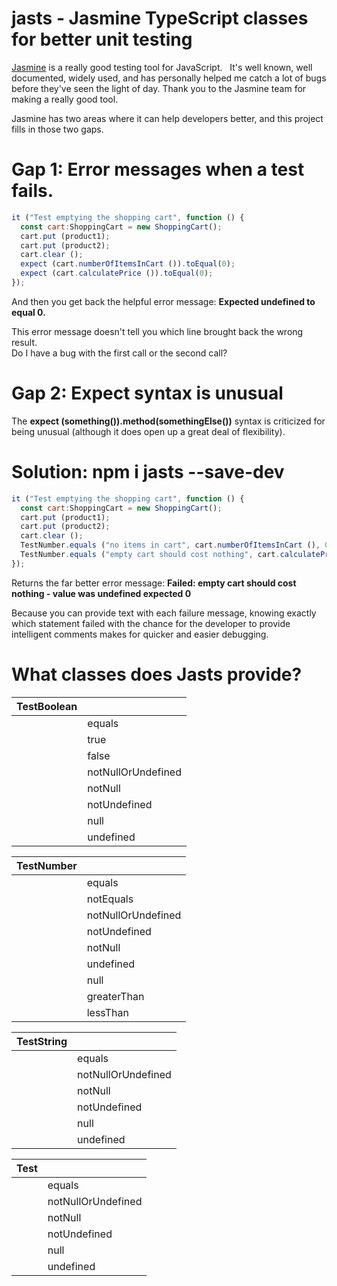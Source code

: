 # jasts - Jasmine TypeScript classes for better unit testing

[Jasmine](https://jasmine.github.io/) is a really good testing tool for JavaScript.   It's well known, well documented, widely used, and has personally helped me catch a lot of bugs before they've seen the light of day.   Thank you to the Jasmine team for making a really good tool.

Jasmine has two areas where it can help developers better, and this project fills in those two gaps.

# Gap 1: Error messages when a test fails.

```javascript
it ("Test emptying the shopping cart", function () {
  const cart:ShoppingCart = new ShoppingCart();
  cart.put (product1);
  cart.put (product2);
  cart.clear ();
  expect (cart.numberOfItemsInCart ()).toEqual(0);
  expect (cart.calculatePrice ()).toEqual(0);
});
```

And then you get back the helpful error message:
**Expected undefined to equal 0.**

This error message doesn't tell you which line brought back the wrong result.   
Do I have a bug with the first call or the second call?

# Gap 2: Expect syntax is unusual

The **expect (something()).method(somethingElse())** syntax is criticized for being unusual (although it does open up a great deal of flexibility).

# Solution: npm i jasts --save-dev
```javascript
it ("Test emptying the shopping cart", function () {
  const cart:ShoppingCart = new ShoppingCart();
  cart.put (product1);
  cart.put (product2);
  cart.clear ();
  TestNumber.equals ("no items in cart", cart.numberOfItemsInCart (), 0);
  TestNumber.equals ("empty cart should cost nothing", cart.calculatePrice (), 0);
});
```

Returns the far better error message:  **Failed: empty cart should cost nothing - value was undefined expected 0**

Because you can provide text with each failure message, knowing exactly which statement failed with the chance for the developer to provide intelligent comments makes for quicker and easier debugging.

# What classes does Jasts provide?

<table class="methods" border="0" cellpadding="3" cellspacing="0" summary="Class Summary table, listing classes, and an explanation">
  <tr>
    <th class="colFirst" scope="col">TestBoolean</th>
    <th class="colLast" scope="col">&nbsp;</th>
  </tr>
  <tbody>
    <tr class="altColor">
      <td class="colFirst">&nbsp;</td>
      <td class="colLast">equals</td>
    </tr>
    <tr class="altColor">
      <td class="colFirst">&nbsp;</td>
      <td class="colLast">true</td>
    </tr>
    <tr class="altColor">
      <td class="colFirst">&nbsp;</td>
      <td class="colLast">false</td>
    </tr>
    <tr class="altColor">
      <td class="colFirst">&nbsp;</td>
      <td class="colLast">notNullOrUndefined</td>
    </tr>
    <tr class="altColor">
      <td class="colFirst">&nbsp;</td>
      <td class="colLast">notNull</td>
    </tr>
    <tr class="altColor">
      <td class="colFirst">&nbsp;</td>
      <td class="colLast">notUndefined</td>
    </tr>
    <tr class="altColor">
      <td class="colFirst">&nbsp;</td>
      <td class="colLast">null</td>
    </tr>
    <tr class="altColor">
      <td class="colFirst">&nbsp;</td>
      <td class="colLast">undefined</td>
    </tr>
  </tbody>
</table>

<table class="methods" border="0" cellpadding="3" cellspacing="0" summary="Class Summary table, listing classes, and an explanation">
  <tr>
    <th class="colFirst" scope="col">TestNumber</th>
    <th class="colLast" scope="col">&nbsp;</th>
  </tr>
  <tbody>
    <tr class="altColor">
      <td class="colFirst">&nbsp;</td>
      <td class="colLast">equals</td>
    </tr>
    <tr class="altColor">
      <td class="colFirst">&nbsp;</td>
      <td class="colLast">notEquals</td>
    </tr>
    <tr class="altColor">
      <td class="colFirst">&nbsp;</td>
      <td class="colLast">notNullOrUndefined</td>
    </tr>
    <tr class="altColor">
      <td class="colFirst">&nbsp;</td>
      <td class="colLast">notUndefined</td>
    </tr>
    <tr class="altColor">
      <td class="colFirst">&nbsp;</td>
      <td class="colLast">notNull</td>
    </tr>
    <tr class="altColor">
      <td class="colFirst">&nbsp;</td>
      <td class="colLast">undefined</td>
    </tr>
    <tr class="altColor">
      <td class="colFirst">&nbsp;</td>
      <td class="colLast">null</td>
    </tr>
    <tr class="altColor">
      <td class="colFirst">&nbsp;</td>
      <td class="colLast">greaterThan</td>
    </tr>
    <tr class="altColor">
      <td class="colFirst">&nbsp;</td>
      <td class="colLast">lessThan</td>
    </tr>
  </tbody>
</table>

<table class="methods" border="0" cellpadding="3" cellspacing="0" summary="Class Summary table, listing classes, and an explanation">
  <tr>
    <th class="colFirst" scope="col">TestString</th>
    <th class="colLast" scope="col">&nbsp;</th>
  </tr>
  <tbody>
    <tr class="altColor">
      <td class="colFirst">&nbsp;</td>
      <td class="colLast">equals</td>
    </tr>
    <tr class="altColor">
      <td class="colFirst">&nbsp;</td>
      <td class="colLast">notNullOrUndefined</td>
    </tr>
    <tr class="altColor">
      <td class="colFirst">&nbsp;</td>
      <td class="colLast">notNull</td>
    </tr>
    <tr class="altColor">
      <td class="colFirst">&nbsp;</td>
      <td class="colLast">notUndefined</td>
    </tr>
    <tr class="altColor">
      <td class="colFirst">&nbsp;</td>
      <td class="colLast">null</td>
    </tr>
    <tr class="altColor">
      <td class="colFirst">&nbsp;</td>
      <td class="colLast">undefined</td>
    </tr>
  </tbody>
</table>

<table class="methods" border="0" cellpadding="3" cellspacing="0" summary="Class Summary table, listing classes, and an explanation">
  <tr>
    <th class="colFirst" scope="col">Test</th>
    <th class="colLast" scope="col">&nbsp;</th>
  </tr>
  <tbody>
    <tr class="altColor">
      <td class="colFirst">&nbsp;</td>
      <td class="colLast">equals</td>
    </tr>
    <tr class="altColor">
      <td class="colFirst">&nbsp;</td>
      <td class="colLast">notNullOrUndefined</td>
    </tr>
    <tr class="altColor">
      <td class="colFirst">&nbsp;</td>
      <td class="colLast">notNull</td>
    </tr>
    <tr class="altColor">
      <td class="colFirst">&nbsp;</td>
      <td class="colLast">notUndefined</td>
    </tr>
    <tr class="altColor">
      <td class="colFirst">&nbsp;</td>
      <td class="colLast">null</td>
    </tr>
    <tr class="altColor">
      <td class="colFirst">&nbsp;</td>
      <td class="colLast">undefined</td>
    </tr>
  </tbody>
</table>
